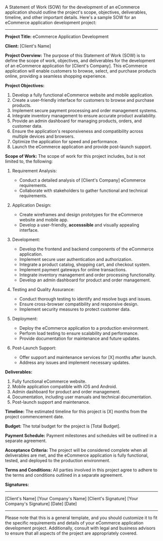 A Statement of Work (SOW) for the development of an eCommerce application should outline the project's scope, objectives, deliverables, timeline, and other important details. Here's a sample SOW for an eCommerce application development project:

---

**Project Title:** eCommerce Application Development

**Client:** [Client's Name]

**Project Overview:**
The purpose of this Statement of Work (SOW) is to define the scope of work, objectives, and deliverables for the development of an eCommerce application for [Client's Company]. This eCommerce application will enable customers to browse, select, and purchase products online, providing a seamless shopping experience.

**Project Objectives:**
1. Develop a fully functional eCommerce website and mobile application.
2. Create a user-friendly interface for customers to browse and purchase products.
3. Implement secure payment processing and order management systems.
4. Integrate inventory management to ensure accurate product availability.
5. Provide an admin dashboard for managing products, orders, and customer data.
6. Ensure the application's responsiveness and compatibility across multiple devices and browsers.
7. Optimize the application for speed and performance.
8. Launch the eCommerce application and provide post-launch support.

**Scope of Work:**
The scope of work for this project includes, but is not limited to, the following:

1. Requirement Analysis:
   - Conduct a detailed analysis of [Client's Company] eCommerce requirements.
   - Collaborate with stakeholders to gather functional and technical requirements.

2. Application Design:
   - Create wireframes and design prototypes for the eCommerce website and mobile app.
   - Develop a user-friendly, **accesssible** and visually appealing interface.

3. Development:
   - Develop the frontend and backend components of the eCommerce application.
   - Implement secure user authentication and authorization.
   - Integrate a product catalog, shopping cart, and checkout system.
   - Implement payment gateways for online transactions.
   - Integrate inventory management and order processing functionality.
   - Develop an admin dashboard for product and order management.

4. Testing and Quality Assurance:
   - Conduct thorough testing to identify and resolve bugs and issues.
   - Ensure cross-browser compatibility and responsive design.
   - Implement security measures to protect customer data.

5. Deployment:
   - Deploy the eCommerce application to a production environment.
   - Perform load testing to ensure scalability and performance.
   - Provide documentation for maintenance and future updates.

6. Post-Launch Support:
   - Offer support and maintenance services for [X] months after launch.
   - Address any issues and implement necessary updates.

**Deliverables:**
1. Fully functional eCommerce website.
2. Mobile application compatible with iOS and Android.
3. Admin dashboard for product and order management.
4. Documentation, including user manuals and technical documentation.
5. Post-launch support and maintenance.

**Timeline:**
The estimated timeline for this project is [X] months from the project commencement date.

**Budget:**
The total budget for the project is [Total Budget].

**Payment Schedule:**
Payment milestones and schedules will be outlined in a separate agreement.

**Acceptance Criteria:**
The project will be considered complete when all deliverables are met, and the eCommerce application is fully functional, tested, and deployed to the production environment.

**Terms and Conditions:**
All parties involved in this project agree to adhere to the terms and conditions outlined in a separate agreement.

**Signatures:**
_________________________          _________________________
[Client's Name]                            [Your Company's Name]
[Client's Signature]                         [Your Company's Signature]
[Date]                                          [Date]

---

Please note that this is a general template, and you should customize it to fit the specific requirements and details of your eCommerce application development project. Additionally, consult with legal and business advisors to ensure that all aspects of the project are appropriately covered.
